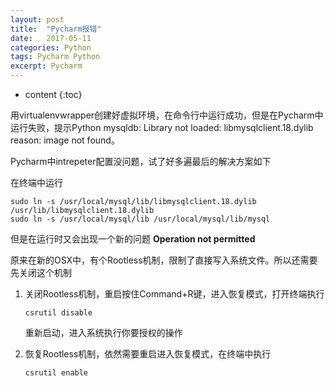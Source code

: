 ```yaml
---
layout: post
title:  "Pycharm报错"
date:   2017-05-11
categories: Python
tags: Pycharm Python
excerpt: Pycharm
---
```


* content
{:toc}




用virtualenvwrapper创建好虚拟环境，在命令行中运行成功，但是在Pycharm中运行失败，提示Python mysqldb: Library not loaded: libmysqlclient.18.dylib reason: image not found。

Pycharm中intrepeter配置没问题，试了好多遍最后的解决方案如下

在终端中运行

```shell
sudo ln -s /usr/local/mysql/lib/libmysqlclient.18.dylib /usr/lib/libmysqlclient.18.dylib
sudo ln -s /usr/local/mysql/lib /usr/local/mysql/lib/mysql
```



但是在运行时又会出现一个新的问题 **Operation not permitted**

原来在新的OSX中，有个Rootless机制，限制了直接写入系统文件。所以还需要先关闭这个机制

1. 关闭Rootless机制，重启按住Command+R键，进入恢复模式，打开终端执行

   ```shell
   csrutil disable
   ```

   重新启动，进入系统执行你要授权的操作

2. 恢复Rootless机制，依然需要重启进入恢复模式，在终端中执行

   ```shell
   csrutil enable
   ```

   ​



